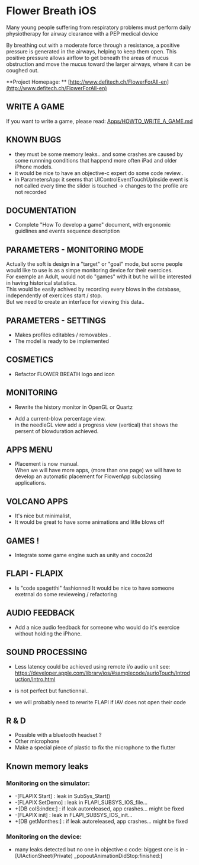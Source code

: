 Flower Breath iOS
=================

Many young people suffering from respiratory problems must perform daily physiotherapy for airway clearance with a PEP medical device

By breathing out with a moderate force through a resistance, a positive pressure is generated in the airways, helping to keep them open. This positive pressure allows airflow to get beneath the areas of mucus obstruction and move the mucus toward the larger airways, where it can be coughed out.

**Project Homepage: ** [http://www.defitech.ch/FlowerForAll-en](http://www.defitech.ch/FlowerForAll-en)

## WRITE A GAME
If you want to write a game, please read:
 [Apps/HOWTO_WRITE_A_GAME.md](https://github.com/defitech/FlowerForAll-iOs/blob/master/Apps/HOWTO_WRITE_A_GAME.md)

## KNOWN BUGS 
- they must be some memory leaks.. and some crashes are caused by some runnning conditions that happend more often iPad and older iPhone models.
- it would be nice to have an objective-c expert do some code review.. 
- in ParametersApp: it seems that UIControlEventTouchUpInside event is not called every time the slider is touched -> changes to the profile are not recorded


## DOCUMENTATION 
- Complete "How To develop a game" document, with ergonomic guidlines and events sequence description
 
## PARAMETERS - MONITORING MODE
Actually the soft is design in a "target" or "goal" mode, but some people would like to use is as a simpe monitoring device for their exercices.  
For exemple an Adult, would not do "games" with it but he will be interested in having historical statistics.  
This would be easily achived by recording every blows in the database, independently of exercices start / stop.   
But we need to create an interface for viewing this data..

## PARAMETERS - SETTINGS
- Makes profiles editables / removables .
- The model is ready to be implemented

## COSMETICS
- Refactor FLOWER BREATH logo and icon

## MONITORING
- Rewrite the history monitor in OpenGL or Quartz

- Add a current-blow percentage view.  
 in the needleGL view add a progress view (vertical) that shows the persent of blowduration achieved.

## APPS MENU
- Placement is now manual.  
  When we will have more apps, 
  (more than one page) we will have to develop an automatic placement
  for FlowerApp subclassing applications.

## VOLCANO APPS
- It's nice but minimalist, 
- It would be great to have some animations and litlle blows off 

## GAMES !
- Integrate some game engine such as unity and cocos2d

## FLAPI - FLAPIX
- Is  "code spagetthi" fashionned
It would be nice to have someone exetrnal do some revieweing / refactoring

## AUDIO FEEDBACK
- Add a nice audio feedback for someone who would do it's exercice without holding the iPhone.

## SOUND PROCESSING
- Less latency could be achieved using remote i/o audio unit
see: https://developer.apple.com/library/ios/#samplecode/aurioTouch/Introduction/Intro.html

- is not perfect but functionnal..
- we will probably need to rewrite FLAPI if IAV does not open their code

## R & D
- Possible with a bluetooth headset ?
- Other microphone
- Make a special piece of plastic to fix the microphone to the flutter

## Known memory leaks
### Monitoring on the simulator:
- -[FLAPIX Start] : leak in SubSys_Start()
- -[FLAPIX SetDemo] : leak in FLAPI_SUBSYS_IOS_file...
- +[DB colS:index:] : if leak autoreleased, app crashes... might be fixed
- -[FLAPIX init] : leak in FLAPI_SUBSYS_IOS_init...
- +[DB getMonthes:] : if leak autoreleased, app crashes... might be fixed

### Monitoring on the device:
- many leaks detected but no one in objective c code: biggest one is in -[UIActionSheet(Private) _popoutAnimationDidStop:finished:]

